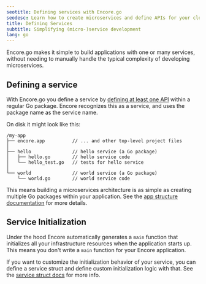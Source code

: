 ```yaml
---
seotitle: Defining services with Encore.go
seodesc: Learn how to create microservices and define APIs for your cloud backend application using Go and Encore. The easiest way of building cloud backends.
title: Defining Services
subtitle: Simplifying (micro-)service development
lang: go
---
```


Encore.go makes it simple to build applications with one or many services, without needing to manually handle the typical complexity of developing microservices.

## Defining a service

With Encore.go you define a service by [defining at least one API](/docs/primitives/apis) within a regular Go package. Encore recognizes this as a service, and uses the package name as the service name.

On disk it might look like this:

```
/my-app
├── encore.app          // ... and other top-level project files
│
├── hello               // hello service (a Go package)
│   ├── hello.go        // hello service code
│   └── hello_test.go   // tests for hello service
│
└── world               // world service (a Go package)
    └── world.go        // world service code
```


This means building a microservices architecture is as simple as creating multiple Go packages within your application.
See the [app structure documentation](/docs/develop/app-structure) for more details.

<GitHubLink 
    href="https://github.com/encoredev/examples/tree/main/trello-clone" 
    desc="Simple microservices example application." 
/>

## Service Initialization

Under the hood Encore automatically generates a `main` function that initializes all your infrastructure resources when the application starts up. This means you don't write a `main` function for your Encore application.

If you want to customize the initialization behavior of your service, you can define a service struct and define custom initialization logic with that. See the [service struct docs](/docs/primitives/services-and-apis/service-structs) for more info.
